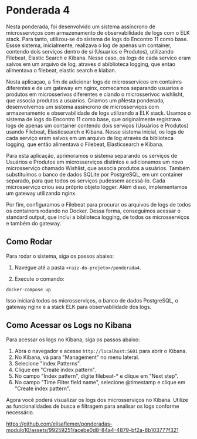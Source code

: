 # Ponderada 4

Nesta ponderada, foi desenvolvido um sistema assíncrono de microsserviços com armazenamento de observabilidade de logs com o ELK stack. Para tanto, utilizou-se do sistema de logs do Encontro 11 como base. Essse sistema, inicialmente, realizava o log de apenas um container, contendo dois serviços dentro de si (Usuarios e Produtos), utilizando Filebeat, Elastic Search e Kibana. Nesse caso, os logs de cada servico eram salvos em um arquivo de log, atraves d abiblioteca logging, que entao alimentava o filebeat, elastic search e kiaban.

Nesta aplicaçao, a fim de adicionar logs de microsservicos em containrs diferentes e de um gateway em nginx, comecamos separando usuarios e produtos em microsserivos diferentes e ciando o microsserivoc wishlisht, que associa produtos a usuarios. Criamos um pNesta ponderada, desenvolvemos um sistema assíncrono de microsserviços com armazenamento e observabilidade de logs utilizando a ELK stack. Usamos o sistema de logs do Encontro 11 como base, que originalmente registrava logs de apenas um container contendo dois serviços (Usuários e Produtos) usando Filebeat, Elasticsearch e Kibana. Nesse sistema inicial, os logs de cada serviço eram salvos em um arquivo de log através da biblioteca logging, que então alimentava o Filebeat, Elasticsearch e Kibana.

Para esta aplicação, aprimoramos o sistema separando os serviços de Usuários e Produtos em microsserviços distintos e adicionamos um novo microsserviço chamado Wishlist, que associa produtos a usuários. Também substituímos o banco de dados SQLite por PostgreSQL, em um container separado, para que todos os serviços pudessem acessá-lo. Cada microsserviço criou seu próprio objeto logger. Além disso, implementamos um gateway utilizando nginx.

Por fim, configuramos o Filebeat para procurar os arquivos de logs de todos os containers rodando no Docker. Dessa forma, conseguimos acessar o standard output, que inclui a biblioteca logging, de todos os microsserviços e também do gateway.

## Como Rodar
Para rodar o sistema, siga os passos abaixo:

1. Navegue até a pasta `<raiz-do-projeto>/ponderada4`.

2. Execute o comando:
```
docker-compose up

```
Isso iniciará todos os microsserviços, o banco de dados PostgreSQL, o gateway nginx e a stack ELK para observabilidade dos logs.

## Como Acessar os Logs no Kibana
Para acessar os logs no Kibana, siga os passos abaixo:

1. Abra o navegador e acesse `http://localhost:5601` para abrir o Kibana.
2. No Kibana, vá para "Management" no menu lateral.
3. Selecione "Index Patterns".
4. Clique em "Create index pattern".
5. No campo "Index pattern", digite filebeat-* e clique em "Next step".
6. No campo "Time Filter field name", selecione @timestamp e clique em "Create index pattern".
   
Agora você poderá visualizar os logs dos microsserviços no Kibana. Utilize as funcionalidades de busca e filtragem para analisar os logs conforme necessário.




https://github.com/elisaflemer/ponderadas-modulo10/assets/99259251/acebe0d8-84a4-4879-bf2a-8b103777f321


